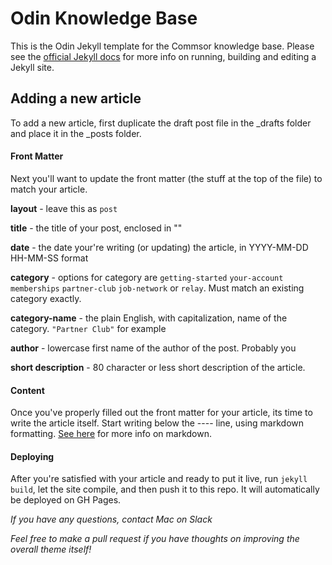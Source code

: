 # Odin Knowledge Base

This is the Odin Jekyll template for the Commsor knowledge base. Please see the [official Jekyll docs](https://jekyllrb.com/docs/) for more info on running, building and editing a Jekyll site.

## Adding a new article

To add a new article, first duplicate the draft post file in the _drafts folder and place it in the _posts folder.

#### Front Matter

Next you'll want to update the front matter (the stuff at the top of the file) to match your article. 

**layout** - leave this as `post`

**title** - the title of your post, enclosed in ""

**date** - the date your're writing (or updating) the article, in YYYY-MM-DD HH-MM-SS format

**category** - options for category are `getting-started` `your-account` `memberships` `partner-club` `job-network` or `relay`. Must match an existing category exactly.

**category-name** - the plain English, with capitalization, name of the category. `"Partner Club"` for example

**author** - lowercase first name of the author of the post. Probably you

**short description** - 80 character or less short description of the article.

#### Content

Once you've properly filled out the front matter for your article, its time to write the article itself. Start writing below the ---- line, using markdown formatting. [See here](https://www.markdownguide.org/tools/jekyll/) for more info on markdown.

#### Deploying

After you're satisfied with your article and ready to put it live, run `jekyll build`, let the site compile, and then push it to this repo. It will automatically be deployed on GH Pages.



*If you have any questions, contact Mac on Slack*

*Feel free to make a pull request if you have thoughts on improving the overall theme itself!*


